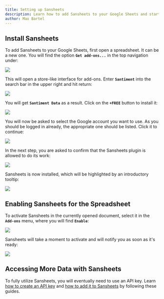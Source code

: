 ```yaml
---
title: Setting up Sansheets
description: Learn how to add Sansheets to your Google Sheets and start using it with ease.
author: Max Bartel
---
```


## Install Sansheets

To add Sansheets to your Google Sheets, first open a spreadsheet. It can be a new one. You will find the option **`Get add-ons...`** in the top navigation under:

![](01_add_addon.png)

This will open a store-like interface for add-ons. Enter **`Santiment`** into the search bar in the upper right and hit return:

![](04_add_addon2.png)

You will get **`Santiment Data`** as a result. Click on the **`+FREE`** button to install it:

![](05_add_addon3.png)

You will now be asked to select the Google account you want to use. As you should be logged in already, the appropriate one should be listed. Click it to continue:

![](06_add_addon_confirm_account.png)

In the next step, you are asked to confirm that the Sansheets plugin is allowed to do its work:

![](07_add_addon_confirm_account2.png)

Sansheets is now installed, which will be highlighted by an introductory tooltip:

![](08_add_addon_confirmation.png)

## Enabling Sansheets for the Spreadsheet

To activate Sansheets in the currently opened document, select it in the **`Add-ons`** menu, where you will find **`Enable`**:

![](09_enable.png)

Sansheets will take a moment to activate and will notify you as soon as it's ready:

![](10_enable_confirmation.png)

## Accessing More Data with Sansheets

To fully utilize Sansheets, you will eventually need to use an API key. Learn [how to create an API key](/products-and-plans/create-an-api-key) and [how to add it to Sansheets](/sansheets/adding-an-api-key) by following these guides.

